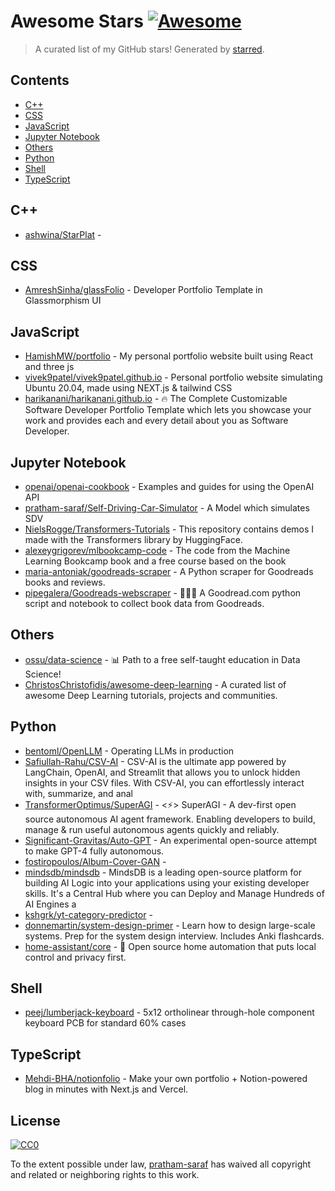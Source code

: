 <!--lint disable awesome-contributing awesome-license awesome-list-item match-punctuation no-repeat-punctuation no-undefined-references awesome-spell-check-->
# Awesome Stars [![Awesome](https://awesome.re/badge.svg)](https://github.com/sindresorhus/awesome)

> A curated list of my GitHub stars! Generated by [starred](https://github.com/maguowei/starred).

## Contents

- [C++](#c++)
- [CSS](#css)
- [JavaScript](#javascript)
- [Jupyter Notebook](#jupyter-notebook)
- [Others](#others)
- [Python](#python)
- [Shell](#shell)
- [TypeScript](#typescript)

## C++ 

- [ashwina/StarPlat](https://github.com/ashwina/StarPlat) - 

## CSS 

- [AmreshSinha/glassFolio](https://github.com/AmreshSinha/glassFolio) - Developer Portfolio Template in Glassmorphism UI

## JavaScript 

- [HamishMW/portfolio](https://github.com/HamishMW/portfolio) - My personal portfolio website built using React and three js
- [vivek9patel/vivek9patel.github.io](https://github.com/vivek9patel/vivek9patel.github.io) - Personal portfolio website simulating Ubuntu 20.04, made using NEXT.js & tailwind CSS
- [harikanani/harikanani.github.io](https://github.com/harikanani/harikanani.github.io) - 🔥 The Complete Customizable Software Developer Portfolio Template which lets you showcase your work and provides each and every detail about you as Software Developer.

## Jupyter Notebook 

- [openai/openai-cookbook](https://github.com/openai/openai-cookbook) - Examples and guides for using the OpenAI API
- [pratham-saraf/Self-Driving-Car-Simulator](https://github.com/pratham-saraf/Self-Driving-Car-Simulator) - A Model which simulates SDV
- [NielsRogge/Transformers-Tutorials](https://github.com/NielsRogge/Transformers-Tutorials) - This repository contains demos I made with the Transformers library by HuggingFace.
- [alexeygrigorev/mlbookcamp-code](https://github.com/alexeygrigorev/mlbookcamp-code) - The code from the Machine Learning Bookcamp book and a free course based on the book
- [maria-antoniak/goodreads-scraper](https://github.com/maria-antoniak/goodreads-scraper) - A Python scraper for Goodreads books and reviews.
- [pipegalera/Goodreads-webscraper](https://github.com/pipegalera/Goodreads-webscraper) - 📗📕📘 A Goodread.com python script and notebook to collect book data from Goodreads.

## Others 

- [ossu/data-science](https://github.com/ossu/data-science) - :bar_chart: Path to a free self-taught education in Data Science!
- [ChristosChristofidis/awesome-deep-learning](https://github.com/ChristosChristofidis/awesome-deep-learning) - A curated list of awesome Deep Learning tutorials, projects and communities.

## Python 

- [bentoml/OpenLLM](https://github.com/bentoml/OpenLLM) - Operating LLMs in production
- [Safiullah-Rahu/CSV-AI](https://github.com/Safiullah-Rahu/CSV-AI) - CSV-AI is the ultimate app powered by LangChain, OpenAI, and Streamlit that allows you to unlock hidden insights in your CSV files. With CSV-AI, you can effortlessly interact with, summarize, and anal
- [TransformerOptimus/SuperAGI](https://github.com/TransformerOptimus/SuperAGI) - &lt;⚡️&gt; SuperAGI - A dev-first open source autonomous AI agent framework. Enabling developers to build, manage & run useful autonomous agents quickly and reliably.
- [Significant-Gravitas/Auto-GPT](https://github.com/Significant-Gravitas/Auto-GPT) - An experimental open-source attempt to make GPT-4 fully autonomous.
- [fostiropoulos/Album-Cover-GAN](https://github.com/fostiropoulos/Album-Cover-GAN) - 
- [mindsdb/mindsdb](https://github.com/mindsdb/mindsdb) - MindsDB is a leading open-source platform for building AI Logic into your applications using your existing developer skills. It's a Central Hub where you can Deploy and Manage Hundreds of AI Engines a
- [kshgrk/yt-category-predictor](https://github.com/kshgrk/yt-category-predictor) - 
- [donnemartin/system-design-primer](https://github.com/donnemartin/system-design-primer) - Learn how to design large-scale systems. Prep for the system design interview.  Includes Anki flashcards.
- [home-assistant/core](https://github.com/home-assistant/core) - :house_with_garden: Open source home automation that puts local control and privacy first.

## Shell 

- [peej/lumberjack-keyboard](https://github.com/peej/lumberjack-keyboard) - 5x12 ortholinear through-hole component keyboard PCB for standard 60% cases

## TypeScript 

- [Mehdi-BHA/notionfolio](https://github.com/Mehdi-BHA/notionfolio) - Make your own portfolio + Notion-powered blog in minutes with Next.js and Vercel.


## License

[![CC0](http://mirrors.creativecommons.org/presskit/buttons/88x31/svg/cc-zero.svg)](https://creativecommons.org/publicdomain/zero/1.0/)

To the extent possible under law, [pratham-saraf](https://github.com/pratham-saraf) has waived all copyright and related or neighboring rights to this work.

